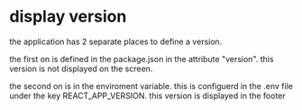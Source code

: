 # display version

the application has 2 separate places to define a version. 

the first on is defined in the package.json in the attribute "version". this version is not displayed on the screen.

the second on is in the enviroment variable. this is configuerd in the .env file under the key REACT_APP_VERSION. this version is displayed in the footer
